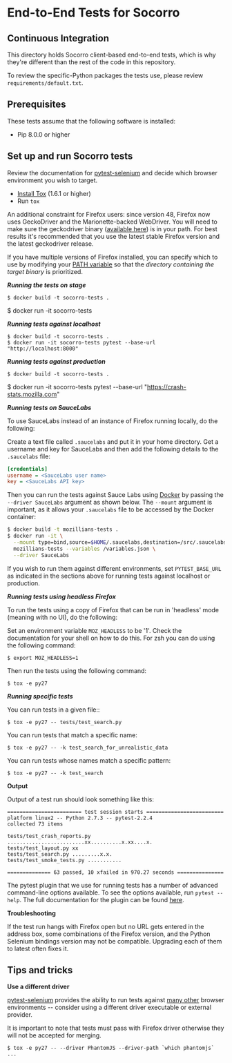 End-to-End Tests for Socorro
============================

Continuous Integration
----------------------
This directory holds Socorro client-based end-to-end tests, which is why they're different than the rest of the code in this repository.

To review the specific-Python packages the tests use, please review
`requirements/default.txt`.

Prerequisites
-------------
These tests assume that the following software is installed:

* Pip 8.0.0 or higher

Set up and run Socorro tests
-----------------------------

Review the documentation for [pytest-selenium][pytest-selenium] and decide
which browser environment you wish to target.

* [Install Tox](https://tox.readthedocs.io/en/latest/install.html) (1.6.1 or
  higher)
* Run `tox`

An additional constraint for Firefox users: since version 48, Firefox now uses
GeckoDriver and the Marionette-backed WebDriver. You will need to make sure the
geckodriver binary ([available here][geckodriver]) is in your path. For best
results it's recommended that you use the latest stable Firefox version and the
latest geckodriver release.

If you have multiple versions of Firefox installed, you can specify which to
use by modifying your [PATH variable][path variable] so that the *directory
containing the target binary* is prioritized.

___Running the tests on stage___

	$ docker build -t socorro-tests .
  $ docker run -it socorro-tests

___Running tests against localhost___

	$ docker build -t socorro-tests .
	$ docker run -it socorro-tests pytest --base-url "http://localhost:8000"

___Running tests against production___

	$ docker build -t socorro-tests .
  $ docker run -it socorro-tests pytest --base-url "https://crash-stats.mozilla.com"

___Running tests on SauceLabs___

To use SauceLabs instead of an instance of Firefox running locally, do the following:

Create a text file called `.saucelabs` and put it in your home directory. Get a
username and key for SauceLabs and then add the following details to the
`.saucelabs` file:

```ini
[credentials]
username = <SauceLabs user name>
key = <SauceLabs API key>
```

Then you can run the tests against Sauce Labs using [Docker][] by passing the
`--driver SauceLabs` argument as shown below. The `--mount` argument is
important, as it allows your `.saucelabs` file to be accessed by the Docker
container:

```bash
$ docker build -t mozillians-tests .
$ docker run -it \
  --mount type=bind,source=$HOME/.saucelabs,destination=/src/.saucelabs,readonly \
  mozillians-tests --variables /variables.json \
  --driver SauceLabs
```

If you wish to run them against different environments, set `PYTEST_BASE_URL`
as indicated in the sections above for running tests against localhost or
production.

___Running tests using headless Firefox___

To run the tests using a copy of Firefox that can be run in 'headless' mode
(meaning with no UI), do the following:

Set an environment variable `MOZ_HEADLESS` to be '1'. Check the documentation
for your shell on how to do this. For zsh you can do using the following
command:

	$ export MOZ_HEADLESS=1

Then run the tests using the following command:

	$ tox -e py27

___Running specific tests___

You can run tests in a given file::

    $ tox -e py27 -- tests/test_search.py

You can run tests that match a specific name:

    $ tox -e py27 -- -k test_search_for_unrealistic_data

You can run tests whose names match a specific pattern:

    $ tox -e py27 -- -k test_search

__Output__

Output of a test run should look something like this:

    ======================== test session starts =========================
    platform linux2 -- Python 2.7.3 -- pytest-2.2.4
    collected 73 items

    tests/test_crash_reports.py .........................xx..........x.xx....x.
    tests/test_layout.py xx
    tests/test_search.py .........x.x.
    tests/test_smoke_tests.py ...........

    ============== 63 passed, 10 xfailed in 970.27 seconds ===============

The pytest plugin that we use for running tests has a number of advanced
command-line options available. To see the options available, run
`pytest --help`. The full documentation for the plugin can be found
[here][pytest-selenium].

__Troubleshooting__

If the test run hangs with Firefox open but no URL gets entered in the address
box, some combinations of the Firefox version, and the Python Selenium bindings
version may not be compatible. Upgrading each of them to latest often fixes it.

Tips and tricks
---------------

__Use a different driver__

[pytest-selenium] provides the ability to run tests against
[many other][test envs] browser environments -- consider using a different
driver executable or external provider.

It is important to note that tests must pass with Firefox driver otherwise
they will not be accepted for merging.

    $ tox -e py27 -- --driver PhantomJS --driver-path `which phantomjs` ...

[Docker]: https://www.docker.com
[pytest-selenium]: http://pytest-selenium.readthedocs.org/
[geckodriver]: https://github.com/mozilla/geckodriver/releases
[test envs]: http://pytest-selenium.readthedocs.io/en/latest/user_guide.html#specifying-a-browser
[path variable]: https://en.wikipedia.org/wiki/PATH_(variable)
